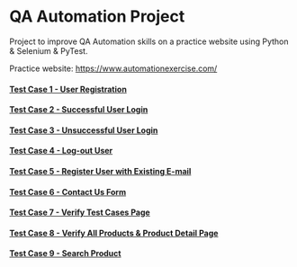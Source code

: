 # QA Automation Project

Project to improve QA Automation skills on a practice website using Python & Selenium & PyTest.

Practice website: https://www.automationexercise.com/


#### [Test Case 1 - User Registration](https://github.com/peterhrncirik/QA-Automation/tree/main/tests/test_case_1)
#### [Test Case 2 - Successful User Login](https://github.com/peterhrncirik/QA-Automation/tree/main/tests/test_case_2)
#### [Test Case 3 - Unsuccessful User Login](https://github.com/peterhrncirik/QA-Automation/tree/main/tests/test_case_3)
#### [Test Case 4 - Log-out User](https://github.com/peterhrncirik/QA-Automation/tree/main/tests/test_case_4)
#### [Test Case 5 - Register User with Existing E-mail](https://github.com/peterhrncirik/QA-Automation/tree/main/tests/test_case_5)
#### [Test Case 6 - Contact Us Form](https://github.com/peterhrncirik/QA-Automation/tree/main/tests/test_case_6)
#### [Test Case 7 - Verify Test Cases Page](https://github.com/peterhrncirik/QA-Automation/tree/main/tests/test_case_7)
#### [Test Case 8 - Verify All Products & Product Detail Page](https://github.com/peterhrncirik/QA-Automation/tree/main/tests/test_case_8)
#### [Test Case 9 - Search Product](https://github.com/peterhrncirik/QA-Automation/tree/main/tests/test_case_9)